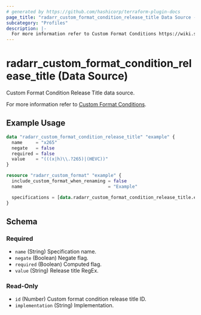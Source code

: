 ```yaml
---
# generated by https://github.com/hashicorp/terraform-plugin-docs
page_title: "radarr_custom_format_condition_release_title Data Source - terraform-provider-radarr"
subcategory: "Profiles"
description: |-
  For more information refer to Custom Format Conditions https://wiki.servarr.com/radarr/settings#conditions.
---
```


# radarr_custom_format_condition_release_title (Data Source)

<!-- subcategory:Profiles --> Custom Format Condition Release Title data source.
For more information refer to [Custom Format Conditions](https://wiki.servarr.com/radarr/settings#conditions).

## Example Usage

```terraform
data "radarr_custom_format_condition_release_title" "example" {
  name     = "x265"
  negate   = false
  required = false
  value    = "(((x|h)\\.?265)|(HEVC))"
}

resource "radarr_custom_format" "example" {
  include_custom_format_when_renaming = false
  name                                = "Example"

  specifications = [data.radarr_custom_format_condition_release_title.example]
}
```

<!-- schema generated by tfplugindocs -->
## Schema

### Required

- `name` (String) Specification name.
- `negate` (Boolean) Negate flag.
- `required` (Boolean) Computed flag.
- `value` (String) Release title RegEx.

### Read-Only

- `id` (Number) Custom format condition release title ID.
- `implementation` (String) Implementation.
